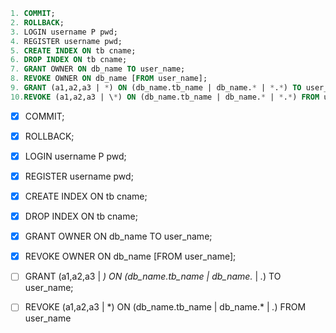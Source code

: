 ```sql
1. COMMIT;
2. ROLLBACK;
3. LOGIN username P pwd;    
4. REGISTER username pwd;
5. CREATE INDEX ON tb cname;
6. DROP INDEX ON tb cname;
7. GRANT OWNER ON db_name TO user_name;
8. REVOKE OWNER ON db_name [FROM user_name];
9. GRANT (a1,a2,a3 | *) ON (db_name.tb_name | db_name.* | *.*) TO user_name;
10.REVOKE (a1,a2,a3 | \*) ON (db_name.tb_name | db_name.* | *.*) FROM user_name
```

- [x] COMMIT;
- [x] ROLLBACK;
- [x] LOGIN username P pwd;    
- [x] REGISTER username pwd;
- [x] CREATE INDEX ON tb cname;
- [x] DROP INDEX ON tb cname;
- [x] GRANT OWNER ON db_name TO user_name;
- [x] REVOKE OWNER ON db_name [FROM user_name];
- [ ] GRANT (a1,a2,a3 | *) ON (db_name.tb_name | db_name.* | *.*) TO user_name;
- [ ] REVOKE (a1,a2,a3 | \*) ON (db_name.tb_name | db_name.* | *.*) FROM user_name

